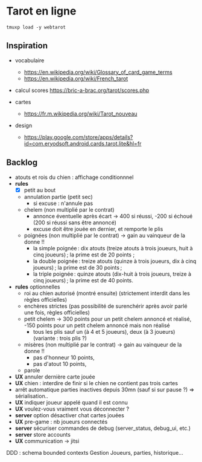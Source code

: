 Tarot en ligne
==============

`tmuxp load -y webtarot`

## Inspiration

* vocabulaire
  * https://en.wikipedia.org/wiki/Glossary_of_card_game_terms
  * https://en.wikipedia.org/wiki/French_tarot

* calcul scores https://bric-a-brac.org/tarot/scores.php

* cartes
  - https://fr.m.wikipedia.org/wiki/Tarot_nouveau

* design
  * https://play.google.com/store/apps/details?id=com.eryodsoft.android.cards.tarot.lite&hl=fr

## Backlog

- atouts et rois du chien : affichage conditionnnel
- **rules**
  - [x] petit au bout
  - annulation partie (petit sec)
    - si excuse : n'annule pas
  - chelem (non multiplié par le contrat)
     - annonce éventuelle après écart -> 400 si réussi, -200 si échoué (200 si réussi sans être annoncé)
     - excuse doit être jouée en dernier, et remporte le plis
  - poignées (non multiplié par le contrat) -> gain au vainqueur de la donne !!
    - la simple poignée : dix atouts (treize atouts à trois joueurs, huit à cinq joueurs) ; la prime est de 20 points ;
    - la double poignée : treize atouts (quinze à trois joueurs, dix à cinq joueurs) ; la prime est de 30 points ;
    - la triple poignée : quinze atouts (dix-huit à trois joueurs, treize à cinq joueurs) ; la prime est de 40 points.
- **rules** optionnelles
  - roi au chien autorisé (montré ensuite) (strictement interdit dans les règles officielles)
  - enchères strictes (pas possibilité de surenchérir après avoir parlé une fois, règles officielles)
  - petit chelem 
    -> 300 points pour un petit chelem annoncé et réalisé, -150 points pour un petit chelem annoncé mais non réalisé
    - tous les plis sauf un (à 4 et 5 joueurs), deux (à 3 joueurs) (variante : trois plis ?)
  - misères (non multiplié par le contrat) -> gain au vainqueur de la donne !!
    - pas d'honneur 10 points,
    - pas d'atout 10 points, 
  - parole
- **UX** annuler dernière carte jouée
- **UX** chien : interdire de finir si le chien ne contient pas trois cartes
- arrêt automatique parties inactives depuis 30mn (sauf si sur pause ?) => sérialisation..
- **UX** indiquer joueur appelé quand il est connu
- **UX** voulez-vous vraiment vous déconnecter ?
- **server** option désactiver chat cartes jouées
- **UX** pre-game : nb joueurs connectés
- **server** sécuriser commandes de debug (server_status, debug_ui, etc.)
- **server** store accounts
- **UX** communication -> jitsi


DDD : schema bounded contexts
Gestion Joueurs, parties, historique...
